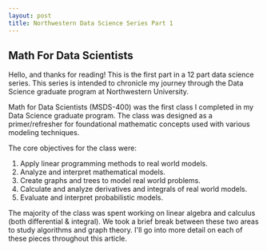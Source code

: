 ```yaml
---
layout: post
title: Northwestern Data Science Series Part 1
---
```

## Math For Data Scientists
Hello, and thanks for reading!  This is the first part in a 12 part data science series.  This series is intended to chronicle my journey through the Data Science graduate program at Northwestern University.

Math for Data Scientists (MSDS-400) was the first class I completed in my Data Science graduate program.  The class was designed as a primer/refresher for foundational mathematic concepts used with various modeling techniques.

The core objectives for the class were:  
1. Apply linear programming methods to real world models.
2. Analyze and interpret mathematical models.
3. Create graphs and trees to model real world problems.
4. Calculate and analyze derivatives and integrals of real world models.
5. Evaluate and interpret probabilistic models.

The majority of the class was spent working on linear algebra and calculus (both differential & integral).  We took a brief break between these two areas to study algorithms and graph theory.  I'll go into more detail on each of these pieces throughout this article.
<!--stackedit_data:
eyJoaXN0b3J5IjpbMzM2MDYyNTYsLTE1ODEzNTg4NThdfQ==
-->